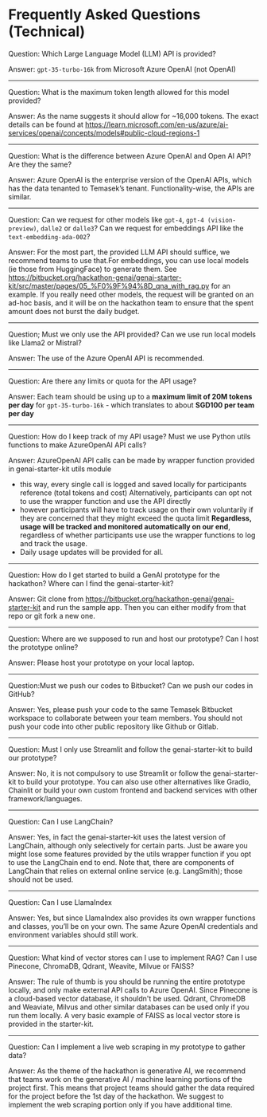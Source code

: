 # Frequently Asked Questions (Technical)

Question: Which Large Language Model (LLM) API is provided?

Answer: `gpt-35-turbo-16k` from Microsoft Azure OpenAI (not OpenAI)

---

Question: What is the maximum token length allowed for this model provided?

Answer: As the name suggests it should allow for ~16,000 tokens. The exact details can be found at https://learn.microsoft.com/en-us/azure/ai-services/openai/concepts/models#public-cloud-regions-1

---

Question: What is the difference between Azure OpenAI and Open AI API? Are they the same?

Answer: Azure OpenAI is the enterprise version of the OpenAI APIs, which has the data tenanted to Temasek’s tenant. Functionality-wise, the APIs are similar.

---

Question: Can we request for other models like `gpt-4`, `gpt-4 (vision-preview)`, `dalle2` or `dalle3`? Can we request for embeddings API like the `text-embedding-ada-002`?

Answer: For the most part, the provided LLM API should suffice, we recommend teams to use that.For embeddings, you can use local models (ie those from HuggingFace) to generate them. See https://bitbucket.org/hackathon-genai/genai-starter-kit/src/master/pages/05_%F0%9F%94%8D_qna_with_rag.py for an example. If you really need other models, the request will be granted on an ad-hoc basis, and it will be on the hackathon team to ensure that the spent amount does not burst the daily budget.

---

Question; Must we only use the API provided? Can we use run local models like Llama2 or Mistral?

Answer: The use of the Azure OpenAI API is recommended.

---

Question: Are there any limits or quota for the API usage?

Answer: Each team should be using up to a **maximum limit of 20M tokens per day** for `gpt-35-turbo-16k` - which translates to about **SGD100 per team per day**

---

Question: How do I keep track of my API usage? Must we use Python utils functions to make AzureOpenAI API calls?

Answer: AzureOpenAI API calls can be made by wrapper function provided in genai-starter-kit utils module
- this way, every single call is logged and saved locally for participants reference (total tokens and cost)
Alternatively, participants can opt not to use the wrapper function and use the API directly
- however participants will have to track usage on their own voluntarily if they are concerned that they might exceed the quota limit
**Regardless, usage will be tracked and monitored automatically on our end**, regardless of whether participants use use the wrapper functions to log and track the usage.  
- Daily usage updates will be provided for all.

---

Question: How do I get started to build a GenAI prototype for the hackathon? Where can I find the genai-starter-kit?

Answer: Git clone from https://bitbucket.org/hackathon-genai/genai-starter-kit and run the sample app. Then you can either modify from that repo or git fork a new one.

---

Question: Where are we supposed to run and host our prototype? Can I host the prototype online?

Answer: Please host your prototype on your local laptop.

---

Question:Must we push our codes to Bitbucket? Can we push our codes in GitHub?

Answer: Yes, please push your code to the same Temasek Bitbucket workspace to collaborate between your team members. You should not push your code into other public repository like Github or Gitlab.

---

Question: Must I only use Streamlit and follow the genai-starter-kit to build our prototype?

Answer: No, it is not compulsory to use Streamlit or follow the genai-starter-kit to build your prototype. You can also use other alternatives like Gradio, Chainlit or build your own custom frontend and backend services with other framework/languages. 

---

Question: Can I use LangChain?

Answer: Yes, in fact the genai-starter-kit uses the latest version of LangChain, although only selectively for certain parts. Just be aware you might lose some features provided by the utils wrapper function if you opt to use the LangChain end to end. Note that, there are components of LangChain that relies on external online service (e.g. LangSmith); those should not be used.

---

Question: Can I use LlamaIndex

Answer: Yes, but since LlamaIndex also provides its own wrapper functions and classes, you’ll be on your own. The same Azure OpenAI credentials and environment variables should still work.

---

Question: What kind of vector stores can I use to implement RAG? Can I use Pinecone, ChromaDB, Qdrant, Weavite, Milvue or FAISS?

Answer: The rule of thumb is you should be running the entire prototype locally, and only make external API calls to Azure OpenAI. Since Pinecone is a cloud-based vector database, it shouldn't be used. Qdrant, ChromeDB and Weaviate, Milvus and other similar databases can be used only if you run them locally. A very basic example of FAISS as local vector store is provided in the starter-kit.

---

Question: Can I implement a live web scraping in my prototype to gather data?

Answer: As the theme of the hackathon is generative AI, we recommend that teams work on the generative AI / machine learning portions of the project first. This means that project teams should gather the data required for the project before the 1st day of the hackathon. We suggest to implement the web scraping portion only if you have additional time.
